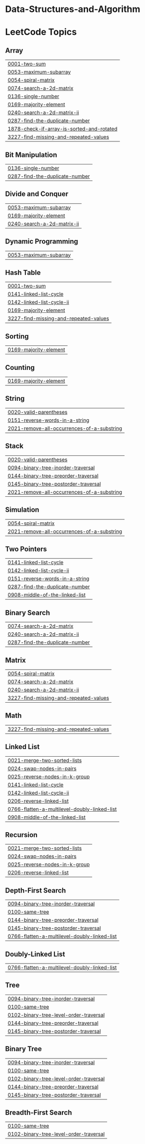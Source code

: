 # Data-Structures-and-Algorithm
<!---LeetCode Topics Start-->
# LeetCode Topics
## Array
|  |
| ------- |
| [0001-two-sum](https://github.com/swarnakar06/Data-Structures-and-Algorithm/tree/master/0001-two-sum) |
| [0053-maximum-subarray](https://github.com/swarnakar06/Data-Structures-and-Algorithm/tree/master/0053-maximum-subarray) |
| [0054-spiral-matrix](https://github.com/swarnakar06/Data-Structures-and-Algorithm/tree/master/0054-spiral-matrix) |
| [0074-search-a-2d-matrix](https://github.com/swarnakar06/Data-Structures-and-Algorithm/tree/master/0074-search-a-2d-matrix) |
| [0136-single-number](https://github.com/swarnakar06/Data-Structures-and-Algorithm/tree/master/0136-single-number) |
| [0169-majority-element](https://github.com/swarnakar06/Data-Structures-and-Algorithm/tree/master/0169-majority-element) |
| [0240-search-a-2d-matrix-ii](https://github.com/swarnakar06/Data-Structures-and-Algorithm/tree/master/0240-search-a-2d-matrix-ii) |
| [0287-find-the-duplicate-number](https://github.com/swarnakar06/Data-Structures-and-Algorithm/tree/master/0287-find-the-duplicate-number) |
| [1878-check-if-array-is-sorted-and-rotated](https://github.com/swarnakar06/Data-Structures-and-Algorithm/tree/master/1878-check-if-array-is-sorted-and-rotated) |
| [3227-find-missing-and-repeated-values](https://github.com/swarnakar06/Data-Structures-and-Algorithm/tree/master/3227-find-missing-and-repeated-values) |
## Bit Manipulation
|  |
| ------- |
| [0136-single-number](https://github.com/swarnakar06/Data-Structures-and-Algorithm/tree/master/0136-single-number) |
| [0287-find-the-duplicate-number](https://github.com/swarnakar06/Data-Structures-and-Algorithm/tree/master/0287-find-the-duplicate-number) |
## Divide and Conquer
|  |
| ------- |
| [0053-maximum-subarray](https://github.com/swarnakar06/Data-Structures-and-Algorithm/tree/master/0053-maximum-subarray) |
| [0169-majority-element](https://github.com/swarnakar06/Data-Structures-and-Algorithm/tree/master/0169-majority-element) |
| [0240-search-a-2d-matrix-ii](https://github.com/swarnakar06/Data-Structures-and-Algorithm/tree/master/0240-search-a-2d-matrix-ii) |
## Dynamic Programming
|  |
| ------- |
| [0053-maximum-subarray](https://github.com/swarnakar06/Data-Structures-and-Algorithm/tree/master/0053-maximum-subarray) |
## Hash Table
|  |
| ------- |
| [0001-two-sum](https://github.com/swarnakar06/Data-Structures-and-Algorithm/tree/master/0001-two-sum) |
| [0141-linked-list-cycle](https://github.com/swarnakar06/Data-Structures-and-Algorithm/tree/master/0141-linked-list-cycle) |
| [0142-linked-list-cycle-ii](https://github.com/swarnakar06/Data-Structures-and-Algorithm/tree/master/0142-linked-list-cycle-ii) |
| [0169-majority-element](https://github.com/swarnakar06/Data-Structures-and-Algorithm/tree/master/0169-majority-element) |
| [3227-find-missing-and-repeated-values](https://github.com/swarnakar06/Data-Structures-and-Algorithm/tree/master/3227-find-missing-and-repeated-values) |
## Sorting
|  |
| ------- |
| [0169-majority-element](https://github.com/swarnakar06/Data-Structures-and-Algorithm/tree/master/0169-majority-element) |
## Counting
|  |
| ------- |
| [0169-majority-element](https://github.com/swarnakar06/Data-Structures-and-Algorithm/tree/master/0169-majority-element) |
## String
|  |
| ------- |
| [0020-valid-parentheses](https://github.com/swarnakar06/Data-Structures-and-Algorithm/tree/master/0020-valid-parentheses) |
| [0151-reverse-words-in-a-string](https://github.com/swarnakar06/Data-Structures-and-Algorithm/tree/master/0151-reverse-words-in-a-string) |
| [2021-remove-all-occurrences-of-a-substring](https://github.com/swarnakar06/Data-Structures-and-Algorithm/tree/master/2021-remove-all-occurrences-of-a-substring) |
## Stack
|  |
| ------- |
| [0020-valid-parentheses](https://github.com/swarnakar06/Data-Structures-and-Algorithm/tree/master/0020-valid-parentheses) |
| [0094-binary-tree-inorder-traversal](https://github.com/swarnakar06/Data-Structures-and-Algorithm/tree/master/0094-binary-tree-inorder-traversal) |
| [0144-binary-tree-preorder-traversal](https://github.com/swarnakar06/Data-Structures-and-Algorithm/tree/master/0144-binary-tree-preorder-traversal) |
| [0145-binary-tree-postorder-traversal](https://github.com/swarnakar06/Data-Structures-and-Algorithm/tree/master/0145-binary-tree-postorder-traversal) |
| [2021-remove-all-occurrences-of-a-substring](https://github.com/swarnakar06/Data-Structures-and-Algorithm/tree/master/2021-remove-all-occurrences-of-a-substring) |
## Simulation
|  |
| ------- |
| [0054-spiral-matrix](https://github.com/swarnakar06/Data-Structures-and-Algorithm/tree/master/0054-spiral-matrix) |
| [2021-remove-all-occurrences-of-a-substring](https://github.com/swarnakar06/Data-Structures-and-Algorithm/tree/master/2021-remove-all-occurrences-of-a-substring) |
## Two Pointers
|  |
| ------- |
| [0141-linked-list-cycle](https://github.com/swarnakar06/Data-Structures-and-Algorithm/tree/master/0141-linked-list-cycle) |
| [0142-linked-list-cycle-ii](https://github.com/swarnakar06/Data-Structures-and-Algorithm/tree/master/0142-linked-list-cycle-ii) |
| [0151-reverse-words-in-a-string](https://github.com/swarnakar06/Data-Structures-and-Algorithm/tree/master/0151-reverse-words-in-a-string) |
| [0287-find-the-duplicate-number](https://github.com/swarnakar06/Data-Structures-and-Algorithm/tree/master/0287-find-the-duplicate-number) |
| [0908-middle-of-the-linked-list](https://github.com/swarnakar06/Data-Structures-and-Algorithm/tree/master/0908-middle-of-the-linked-list) |
## Binary Search
|  |
| ------- |
| [0074-search-a-2d-matrix](https://github.com/swarnakar06/Data-Structures-and-Algorithm/tree/master/0074-search-a-2d-matrix) |
| [0240-search-a-2d-matrix-ii](https://github.com/swarnakar06/Data-Structures-and-Algorithm/tree/master/0240-search-a-2d-matrix-ii) |
| [0287-find-the-duplicate-number](https://github.com/swarnakar06/Data-Structures-and-Algorithm/tree/master/0287-find-the-duplicate-number) |
## Matrix
|  |
| ------- |
| [0054-spiral-matrix](https://github.com/swarnakar06/Data-Structures-and-Algorithm/tree/master/0054-spiral-matrix) |
| [0074-search-a-2d-matrix](https://github.com/swarnakar06/Data-Structures-and-Algorithm/tree/master/0074-search-a-2d-matrix) |
| [0240-search-a-2d-matrix-ii](https://github.com/swarnakar06/Data-Structures-and-Algorithm/tree/master/0240-search-a-2d-matrix-ii) |
| [3227-find-missing-and-repeated-values](https://github.com/swarnakar06/Data-Structures-and-Algorithm/tree/master/3227-find-missing-and-repeated-values) |
## Math
|  |
| ------- |
| [3227-find-missing-and-repeated-values](https://github.com/swarnakar06/Data-Structures-and-Algorithm/tree/master/3227-find-missing-and-repeated-values) |
## Linked List
|  |
| ------- |
| [0021-merge-two-sorted-lists](https://github.com/swarnakar06/Data-Structures-and-Algorithm/tree/master/0021-merge-two-sorted-lists) |
| [0024-swap-nodes-in-pairs](https://github.com/swarnakar06/Data-Structures-and-Algorithm/tree/master/0024-swap-nodes-in-pairs) |
| [0025-reverse-nodes-in-k-group](https://github.com/swarnakar06/Data-Structures-and-Algorithm/tree/master/0025-reverse-nodes-in-k-group) |
| [0141-linked-list-cycle](https://github.com/swarnakar06/Data-Structures-and-Algorithm/tree/master/0141-linked-list-cycle) |
| [0142-linked-list-cycle-ii](https://github.com/swarnakar06/Data-Structures-and-Algorithm/tree/master/0142-linked-list-cycle-ii) |
| [0206-reverse-linked-list](https://github.com/swarnakar06/Data-Structures-and-Algorithm/tree/master/0206-reverse-linked-list) |
| [0766-flatten-a-multilevel-doubly-linked-list](https://github.com/swarnakar06/Data-Structures-and-Algorithm/tree/master/0766-flatten-a-multilevel-doubly-linked-list) |
| [0908-middle-of-the-linked-list](https://github.com/swarnakar06/Data-Structures-and-Algorithm/tree/master/0908-middle-of-the-linked-list) |
## Recursion
|  |
| ------- |
| [0021-merge-two-sorted-lists](https://github.com/swarnakar06/Data-Structures-and-Algorithm/tree/master/0021-merge-two-sorted-lists) |
| [0024-swap-nodes-in-pairs](https://github.com/swarnakar06/Data-Structures-and-Algorithm/tree/master/0024-swap-nodes-in-pairs) |
| [0025-reverse-nodes-in-k-group](https://github.com/swarnakar06/Data-Structures-and-Algorithm/tree/master/0025-reverse-nodes-in-k-group) |
| [0206-reverse-linked-list](https://github.com/swarnakar06/Data-Structures-and-Algorithm/tree/master/0206-reverse-linked-list) |
## Depth-First Search
|  |
| ------- |
| [0094-binary-tree-inorder-traversal](https://github.com/swarnakar06/Data-Structures-and-Algorithm/tree/master/0094-binary-tree-inorder-traversal) |
| [0100-same-tree](https://github.com/swarnakar06/Data-Structures-and-Algorithm/tree/master/0100-same-tree) |
| [0144-binary-tree-preorder-traversal](https://github.com/swarnakar06/Data-Structures-and-Algorithm/tree/master/0144-binary-tree-preorder-traversal) |
| [0145-binary-tree-postorder-traversal](https://github.com/swarnakar06/Data-Structures-and-Algorithm/tree/master/0145-binary-tree-postorder-traversal) |
| [0766-flatten-a-multilevel-doubly-linked-list](https://github.com/swarnakar06/Data-Structures-and-Algorithm/tree/master/0766-flatten-a-multilevel-doubly-linked-list) |
## Doubly-Linked List
|  |
| ------- |
| [0766-flatten-a-multilevel-doubly-linked-list](https://github.com/swarnakar06/Data-Structures-and-Algorithm/tree/master/0766-flatten-a-multilevel-doubly-linked-list) |
## Tree
|  |
| ------- |
| [0094-binary-tree-inorder-traversal](https://github.com/swarnakar06/Data-Structures-and-Algorithm/tree/master/0094-binary-tree-inorder-traversal) |
| [0100-same-tree](https://github.com/swarnakar06/Data-Structures-and-Algorithm/tree/master/0100-same-tree) |
| [0102-binary-tree-level-order-traversal](https://github.com/swarnakar06/Data-Structures-and-Algorithm/tree/master/0102-binary-tree-level-order-traversal) |
| [0144-binary-tree-preorder-traversal](https://github.com/swarnakar06/Data-Structures-and-Algorithm/tree/master/0144-binary-tree-preorder-traversal) |
| [0145-binary-tree-postorder-traversal](https://github.com/swarnakar06/Data-Structures-and-Algorithm/tree/master/0145-binary-tree-postorder-traversal) |
## Binary Tree
|  |
| ------- |
| [0094-binary-tree-inorder-traversal](https://github.com/swarnakar06/Data-Structures-and-Algorithm/tree/master/0094-binary-tree-inorder-traversal) |
| [0100-same-tree](https://github.com/swarnakar06/Data-Structures-and-Algorithm/tree/master/0100-same-tree) |
| [0102-binary-tree-level-order-traversal](https://github.com/swarnakar06/Data-Structures-and-Algorithm/tree/master/0102-binary-tree-level-order-traversal) |
| [0144-binary-tree-preorder-traversal](https://github.com/swarnakar06/Data-Structures-and-Algorithm/tree/master/0144-binary-tree-preorder-traversal) |
| [0145-binary-tree-postorder-traversal](https://github.com/swarnakar06/Data-Structures-and-Algorithm/tree/master/0145-binary-tree-postorder-traversal) |
## Breadth-First Search
|  |
| ------- |
| [0100-same-tree](https://github.com/swarnakar06/Data-Structures-and-Algorithm/tree/master/0100-same-tree) |
| [0102-binary-tree-level-order-traversal](https://github.com/swarnakar06/Data-Structures-and-Algorithm/tree/master/0102-binary-tree-level-order-traversal) |
<!---LeetCode Topics End-->